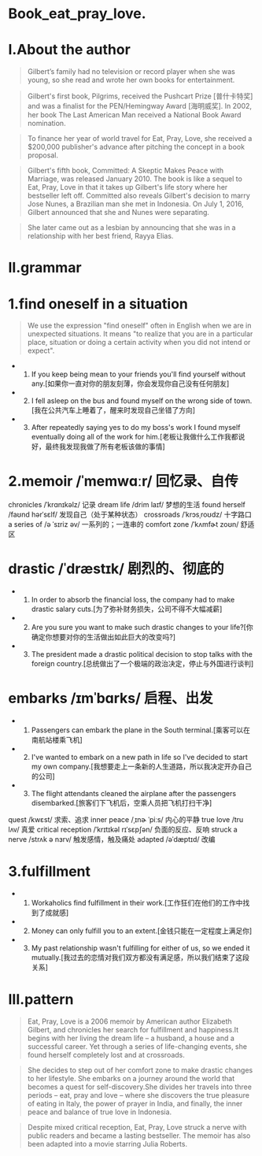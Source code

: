 # Book_eat_pray_love.
# I.About the author
> Gilbert’s family had no television or record player when she was young, so she read and wrote her own books for entertainment.

> Gilbert's first book, Pilgrims, received the Pushcart Prize [普什卡特奖] and was a finalist for the PEN/Hemingway Award [海明威奖]. In 2002, her book The Last American Man received a National Book Award nomination.

> To finance her year of world travel for Eat, Pray, Love, she received a $200,000 publisher's advance after pitching the concept in a book proposal.

> Gilbert's fifth book, Committed: A Skeptic Makes Peace with Marriage, was released January 2010. The book is like a sequel to Eat, Pray, Love in that it takes up Gilbert's life story where her bestseller left off. Committed also reveals Gilbert's decision to marry Jose Nunes, a Brazilian man she met in Indonesia. On July 1, 2016, Gilbert announced that she and Nunes were separating.

> She later came out as a lesbian by announcing that she was in a relationship with her best friend, Rayya Elias.

# II.grammar
# 1.find oneself in a situation
> We use the expression "find oneself" often in English when we are in unexpected situations. It means "to realize that you are in a particular place, situation or doing a certain activity when you did not intend or expect".

- 1. If you keep being mean to your friends you'll find yourself without any.[如果你一直对你的朋友刻薄，你会发现你自己没有任何朋友]

- 2. I fell asleep on the bus and found myself on the wrong side of town.[我在公共汽车上睡着了，醒来时发现自己坐错了方向]

- 3. After repeatedly saying yes to do my boss's work I found myself eventually doing all of the work for him.[老板让我做什么工作我都说好，最终我发现我做了所有老板该做的事情]


# 2.memoir /ˈmemwɑːr/ 回忆录、自传

chronicles /ˈkrɑnɪkəlz/ 记录
dream life /drim laɪf/ 梦想的生活
found herself /faʊnd hərˈsɛlf/ 发现自己（处于某种状态）
crossroads /ˈkrɔsˌroʊdz/ 十字路口
a series of /ə ˈsɪriz əv/ 一系列的；一连串的
comfort zone /ˈkʌmfɚt zoʊn/ 舒适区


# drastic /ˈdræstɪk/ 剧烈的、彻底的
- 1. In order to absorb the financial loss, the company had to make drastic salary cuts.[为了弥补财务损失，公司不得不大幅减薪]

- 2. Are you sure you want to make such drastic changes to your life?[你确定你想要对你的生活做出如此巨大的改变吗?]

- 3. The president made a drastic political decision to stop talks with the foreign country.[总统做出了一个极端的政治决定，停止与外国进行谈判]






# embarks /ɪmˈbɑrks/ 启程、出发
- 1. Passengers can embark the plane in the South terminal.[乘客可以在南航站楼乘飞机]

- 2. I've wanted to embark on a new path in life so I've decided to start my own company.[我想要走上一条新的人生道路，所以我决定开办自己的公司]

- 3. The flight attendants cleaned the airplane after the passengers disembarked.[旅客们下飞机后，空乘人员把飞机打扫干净]

quest /kwɛst/ 求索、追求
inner peace /ˌɪnɚ ˈpiːs/ 内心的平静
true love /tru lʌv/ 真爱
critical reception /ˈkrɪtɪkəl rɪˈsɛpʃən/ 负面的反应、反响
struck a nerve /strʌk ə nɜrv/ 触发感情，触及痛处
adapted /əˈdæptɪd/ 改编

# 3.fulfillment
- 1. Workaholics find fulfillment in their work.[工作狂们在他们的工作中找到了成就感]

- 2. Money can only fulfill you to an extent.[金钱只能在一定程度上满足你]

- 3. My past relationship wasn't fulfilling for either of us, so we ended it mutually.[我过去的恋情对我们双方都没有满足感，所以我们结束了这段关系]





# III.pattern
> Eat, Pray, Love is a 2006 memoir by American author Elizabeth Gilbert, and chronicles her search for fulfillment and happiness.It begins with her living the dream life – a husband, a house and a successful career. Yet through a series
of life-changing events, she found herself completely lost and at crossroads.

> She decides to step out of her comfort zone to make drastic changes to her lifestyle. She embarks on a journey around the world that becomes a quest for self-discovery.She divides her travels into three periods – eat, pray and love – where she discovers the true pleasure of eating in Italy, the power of prayer in India, and finally, the inner peace and balance of true love in Indonesia.

> Despite mixed critical reception, Eat, Pray, Love struck a nerve with public readers and became a lasting bestseller. The memoir has also been adapted into a movie starring Julia Roberts.




